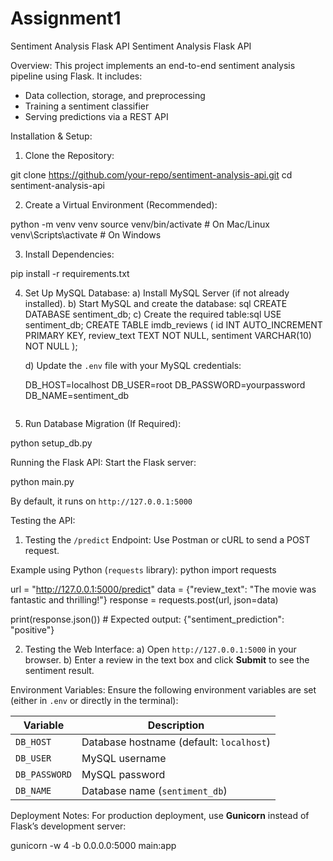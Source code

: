 # Assignment1
Sentiment Analysis Flask API
Sentiment Analysis Flask API

Overview:
This project implements an end-to-end sentiment analysis pipeline using Flask. It includes:
- Data collection, storage, and preprocessing
- Training a sentiment classifier
- Serving predictions via a REST API

Installation & Setup:

1. Clone the Repository:

git clone https://github.com/your-repo/sentiment-analysis-api.git
cd sentiment-analysis-api

2. Create a Virtual Environment (Recommended):

python -m venv venv
source venv/bin/activate  # On Mac/Linux
venv\Scripts\activate  # On Windows

3. Install Dependencies:

pip install -r requirements.txt


4. Set Up MySQL Database:
   a) Install MySQL Server (if not already installed).
   b) Start MySQL and create the database:
   sql
   CREATE DATABASE sentiment_db;
   c) Create the required table:sql
   USE sentiment_db;
   CREATE TABLE imdb_reviews (
       id INT AUTO_INCREMENT PRIMARY KEY,
       review_text TEXT NOT NULL,
       sentiment VARCHAR(10) NOT NULL
   );

   d) Update the `.env` file with your MySQL credentials:

   DB_HOST=localhost
   DB_USER=root
   DB_PASSWORD=yourpassword
   DB_NAME=sentiment_db
   ```

5. Run Database Migration (If Required):

python setup_db.py


Running the Flask API:
Start the Flask server:

python main.py

By default, it runs on `http://127.0.0.1:5000`

Testing the API:

1. Testing the `/predict` Endpoint:
Use Postman or cURL to send a POST request.

Example using Python (`requests` library):
python
import requests

url = "http://127.0.0.1:5000/predict"
data = {"review_text": "The movie was fantastic and thrilling!"}
response = requests.post(url, json=data)

print(response.json())  # Expected output: {"sentiment_prediction": "positive"}


2. Testing the Web Interface:
   a) Open `http://127.0.0.1:5000` in your browser.
   b) Enter a review in the text box and click **Submit** to see the sentiment result.

Environment Variables:
Ensure the following environment variables are set (either in `.env` or directly in the terminal):

| Variable      | Description |
|--------------|-------------|
| `DB_HOST`    | Database hostname (default: `localhost`) |
| `DB_USER`    | MySQL username |
| `DB_PASSWORD` | MySQL password |
| `DB_NAME`    | Database name (`sentiment_db`) |

Deployment Notes:
For production deployment, use **Gunicorn** instead of Flask’s development server:

gunicorn -w 4 -b 0.0.0.0:5000 main:app



